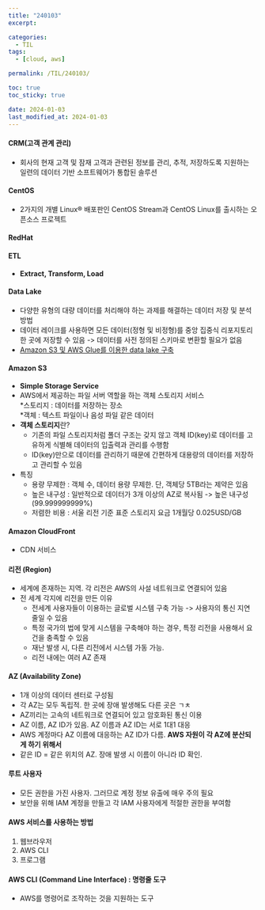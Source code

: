 ```yaml
---
title: "240103"
excerpt: 

categories:
  - TIL
tags:
  - [cloud, aws]

permalink: /TIL/240103/

toc: true
toc_sticky: true

date: 2024-01-03
last_modified_at: 2024-01-03
---
```


#### CRM(고객 관계 관리)
- 회사의 현재 고객 및 잠재 고객과 관련된 정보를 관리, 추적, 저장하도록 지원하는 일련의 데이터 기반 소프트웨어가 통합된 솔루션

#### CentOS
- 2가지의 개별 Linux® 배포판인 CentOS Stream과 CentOS Linux를 출시하는 오픈소스 프로젝트

#### RedHat

#### ETL
- **Extract, Transform, Load**

#### Data Lake
- 다양한 유형의 대량 데이터를 처리해야 하는 과제를 해결하는 데이터 저장 및 분석 방법
- 데이터 레이크를 사용하면 모든 데이터(정형 및 비정형)를 중앙 집중식 리포지토리 한 곳에 저장할 수 있음 -> 데이터를 사전 정의된 스키마로 변환할 필요가 없음
- [Amazon S3 및 AWS Glue를 이용한 data lake 구축](https://aws.amazon.com/ko/blogs/korea/build-a-data-lake-foundation-with-aws-glue-and-amazon/)


#### Amazon S3
- **Simple Storage Service**
- AWS에서 제공하는 파일 서버 역할을 하는 객체 스토리지 서비스<br>
*스토리지 : 데이터를 저장하는 장소<br>
*객체 : 텍스트 파일이나 음성 파일 같은 데이터
- **객체 스토리지**란?
  - 기존의 파일 스토리지처럼 폴더 구조는 갖지 않고 객체 ID(key)로 데이터를 고유하게 식별해 데이터의 입출력과 관리를 수행함
  - ID(key)만으로 데이터를 관리하기 때문에 간편하게 대용량의 데이터를 저장하고 관리할 수 있음
- 특징
  - 용량 무제한 : 객체 수, 데이터 용량 무제한. 단, 객체당 5TB라는 제약은 있음
  - 높은 내구성 : 일반적으로 데이터가 3개 이상의 AZ로 복사됨 -> 높은 내구성(99.999999999%)
  - 저렴한 비용 : 서울 리전 기준 표준 스토리지 요금 1개월당 0.025USD/GB

#### Amazon CloudFront
- CDN 서비스

#### 리전 (Region)
- 세계에 존재하는 지역. 각 리전은 AWS의 사설 네트워크로 연결되어 있음
- 전 세계 각지에 리전을 만든 이유
  - 전세계 사용자들이 이용하는 글로벌 시스템 구축 가능 -> 사용자의 통신 지연 줄일 수 있음
  - 특정 국가의 법에 맞게 시스템을 구축해야 하는 경우, 특정 리전을 사용해서 요건을 충족할 수 있음
  - 재난 발생 시, 다른 리전에서 시스템 가동 가능.
  - 리전 내에는 여러 AZ 존재

#### AZ (Availability Zone)
- 1개 이상의 데이터 센터로 구성됨
- 각 AZ는 모두 독립적. 한 곳에 장애 발생해도 다른 곳은 ㄱㅊ
- AZ끼리는 고속의 네트워크로 연결되어 있고 암호화된 통신 이용
- AZ 이름, AZ ID가 있음. AZ 이름과 AZ ID는 서로 1대1 대응
- AWS 계정마다 AZ 이름에 대응하는 AZ ID가 다름. **AWS 자원이 각 AZ에 분산되게 하기 위해서**
- 같은 ID = 같은 위치의 AZ. 장애 발생 시 이름이 아니라 ID 확인.

#### 루트 사용자
- 모든 권한을 가진 사용자. 그러므로 계정 정보 유출에 매우 주의 필요
- 보안을 위해 IAM 계정을 만들고 각 IAM 사용자에게 적절한 권한을 부여함

#### AWS 서비스를 사용하는 방법
1. 웹브라우저
2. AWS CLI
3. 프로그램
#### AWS CLI (Command Line Interface) : 명령줄 도구
- AWS를 명령어로 조작하는 것을 지원하는 도구


